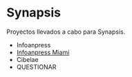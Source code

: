 # Synapsis

Proyectos llevados a cabo para Synapsis.

+ Infoanpress
+ [Infoanpress Miami](https://github.com/LucasNatoli/synapsis/blob/master/infoanpress-miami/README.md)
+ Cibelae
+ QUESTIONAR